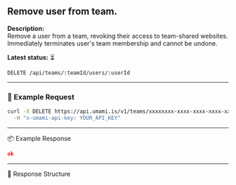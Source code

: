 ## Remove user from team.
<!-- testable: false -->
<!-- expectedStatus: 200 -->
**Description:**  
Remove a user from a team, revoking their access to team-shared websites.
Immediately terminates user's team membership and cannot be undone.

**Latest status:** <!--status-->⏳<!--status-end-->

```
DELETE /api/teams/:teamId/users/:userId
```

---

### 🔁 Example Request
```bash
curl -X DELETE https://api.umami.is/v1/teams/xxxxxxxx-xxxx-xxxx-xxxx-xxxxxxxxxxxx/users/yyyyyyyy-yyyy-yyyy-yyyy-yyyyyyyyyyyy \
  -H "x-umami-api-key: YOUR_API_KEY"
```

---

📦 Example Response
```json
ok
```

---

📘 Response Structure
```json

```
